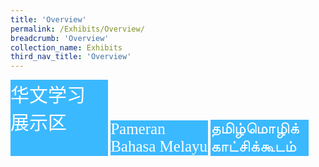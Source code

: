 ```yaml
---
title: 'Overview'
permalink: /Exhibits/Overview/
breadcrumb: 'Overview'
collection_name: Exhibits
third_nav_title: 'Overview'
---
```

<html>
<head>
<style>
.btnClass{
  background-color: #3BB9FF;!important; 
  color: white !important;
   width:31% !important;
}
.btnClass:hover {
background-color: lightgrey;!important;
 
}
</style>
</head>
<body>
<a href="/exhibits/华文学习展示区-chinese-exhibitions-a/总览/"> <div style="display:inline-block; font-family:KaiTi;font-size:30px;" class="btnClass">华文学习<br/>展示区<br/>&nbsp;</div></a>
<a href="/exhibits/Pameran- Bahasa- Melayu-Malay-Language-Exhibitions-a/Gambaran-Keseluruhan/" ><div style="display:inline-block; font-family:KaiTi;font-size:25px;" class="btnClass">Pameran Bahasa Melayu</div></a>
<a href="/exhibits/தமிழ்மொழிக்-காட்சிக்கூடம்-Tamil-Exhibitions-a/உள்ளடக்கம்/"> <div style="display:inline-block; font-family:KaiTi;font-size:25px;" class="btnClass">தமிழ்மொழிக் காட்சிக்கூடம்</div></a>
</body>
</html>
